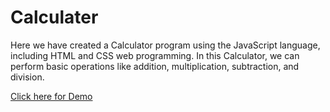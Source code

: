 # Calculater
Here we have created a Calculator program using the JavaScript language, including HTML and CSS web programming. In this Calculator, we can perform basic operations like addition, multiplication, subtraction, and division.

[Click here for Demo](https://calculater101.netlify.app/)
